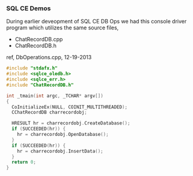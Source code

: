 ### SQL CE Demos
During earlier deveopment of SQL CE DB Ops we had this console driver program which utilizes the same source files,
- ChatRecordDB.cpp
- ChatRecordDB.h

ref, DbOperations.cpp, 12-19-2013

```cpp
#include "stdafx.h"
#include <sqlce_oledb.h>
#include <sqlce_err.h>
#include "ChatRecordDB.h"

int _tmain(int argc, _TCHAR* argv[])
{
  CoInitializeEx(NULL, COINIT_MULTITHREADED);
  CChatRecordDB charrecordobj;

  HRESULT hr = charrecordobj.CreateDatabase();
  if (SUCCEEDED(hr)) {
    hr = charrecordobj.OpenDatabase();
  }
  if (SUCCEEDED(hr)) {
    hr = charrecordobj.InsertData();
  }
  return 0;
}
```
